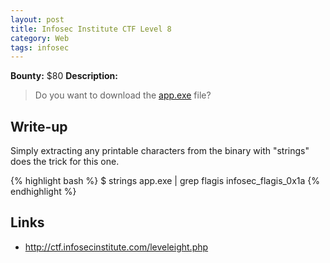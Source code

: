 ```yaml
---
layout: post
title: Infosec Institute CTF Level 8
category: Web
tags: infosec
---
```


**Bounty:** $80
**Description:**

> Do you want to download the [app.exe]({{site.url}}/assets/app.exe) file?

## Write-up

Simply extracting any printable characters from the binary with "strings" does the trick for this one.

{% highlight bash %}
$ strings app.exe  | grep flagis
infosec_flagis_0x1a
{% endhighlight %}

## Links

* <http://ctf.infosecinstitute.com/leveleight.php>

